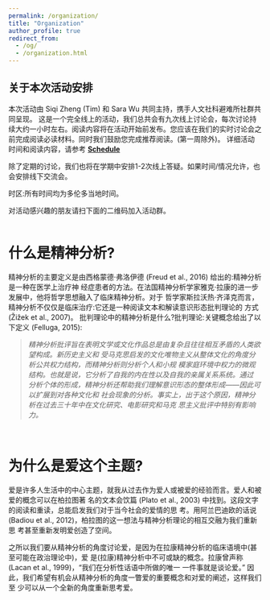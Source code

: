 ```yaml
---
permalink: /organization/
title: "Organization"
author_profile: true
redirect_from: 
  - /og/
  - /organization.html
---
```


关于本次活动安排
------
本次活动由 Siqi Zheng (Tim) 和 Sara Wu 共同主持，携手人文社科避难所社群共同呈现。 
这是一个完全线上的活动，我们总共会有九次线上讨论会，每次讨论持续大约一小时左右。阅读内容将在活动开始前发布。您应该在我们的实时讨论会之前完成阅读必读材料。同时我们鼓励您完成推荐阅读。(第一周除外)。 详细活动时间和阅读内容，请参考
**[Schedule](https://sarawu7777.github.io/hsss.github.io/schedule/)**

除了定期的讨论，我们也将在学期中安排1-2次线上答疑。如果时间/情况允许，也会安排线下交流会。

时区:所有时间均为多伦多当地时间。

对活动感兴趣的朋友请扫下面的二维码加入活动群。
<figure>
  <img src="/hsss.github.io/images/QR_code.jpg" alt="">
</figure>



什么是精神分析?
======

精神分析的主要定义是由西格蒙德·弗洛伊德 (Freud et al., 2016) 给出的:精神分析是一种在医学上治疗神 经症患者的方法。在法国精神分析学家雅克·拉康的进一步发展中，他将哲学思想融入了临床精神分析。对于 哲学家斯拉沃热·齐泽克而言，精神分析不仅仅是临床治疗:它还是一种阅读文本和解读意识形态批判理论的 方式 (Žižek et al., 2007)。
批判理论中的精神分析是什么?批判理论:关键概念给出了以下定义 (Felluga, 2015):

> *精神分析批评旨在表明文学或文化作品总是由复杂且往往相互矛盾的人类欲望构成。新历史主义和 受马克思启发的文化唯物主义从整体文化的角度分析公共权力结构，而精神分析则分析个人和小规 模家庭环境中权力的微观结构。也就是说，它分析了自我的内在性以及自我的亲属关系系统。通过 分析个体的形成，精神分析还帮助我们理解意识形态的整体形成——因此可以扩展到对各种文化和 社会现象的分析。事实上，出于这个原因，精神分析在过去三十年中在文化研究、电影研究和马克 思主义批评中特别有影响力。*

<br>

为什么是爱这个主题?
======
爱是许多人生活中的中心主题，就我从过去作为爱人或被爱的经验而言。爱人和被爱的概念可以在柏拉图著 名的文本会饮篇 (Plato et al., 2003) 中找到。这段文字的阅读和重读，总能启发我们对于当今社会的爱情的思 考。用阿兰巴迪欧的话说 (Badiou et al., 2012)，柏拉图的这一想法与精神分析理论的相互交融为我们重新思 考甚至重新发明爱创造了空间。

之所以我们要从精神分析的角度讨论爱，是因为在拉康精神分析的临床语境中(甚至可能在政治理论中)，爱 是(拉康)精神分析中不可或缺的概念。拉康曾声称 (Lacan et al., 1999)，“我们在分析性话语中所做的唯一 一件事就是谈论爱。” 因此，我们希望有机会从精神分析的角度一瞥爱的重要概念和对爱的阐述，这样我们至 少可以从一个全新的角度重新思考爱。




